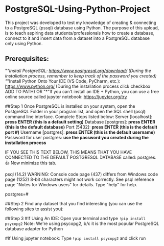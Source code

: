 # PostgreSQL-Using-Python-Project

This project was developed to test my knowledge of creating & connecting to a PostgreSQL (pssql) database using Python. The purpose of this upload, is to teach aspiring data
students/professionals how to create a database, connect to it and insert data from a dataset into a PostgreSQL database only using Python.

## Prerequisites:
"*"Install PostgreSQL: https://www.postgresql.org/download/  (During the installation process, remember to keep track of the password you created)
"*"Install Python Onto Your IDE (VS Code, PyCharm, etc.): https://www.python.org/ (During the installation process click checkbox ADD TO PATH)
OR
"*"If you can't install an IDE + Python, you can use a free online source called jupyter notebook: https://jupyter.org/try

##Step 1
Once PostgreSQL is installed on your system, open the PostgreSQL Folder in your program list, and open the SQL shell (psql) command line interface. Complete Steps listed below:
Server [localhost]: **press ENTER (this is a default setting)**
Database [postgres]: **press ENTER (this is the default database)**
Port [5432]: **press ENTER (this is the default port #)**
Username [postgres]: **press ENTER (this is the default username)**
Password for user postgres: **use the password you created during the installation process**

IF YOU SEE THIS TEXT BELOW, THIS MEANS THAT YOU HAVE CONNECTED TO THE DEFAULT POSTGRESQL DATABASE called: postgres. 👍 Now minimize this tab.

psql (14.2)
WARNING: Console code page (437) differs from Windows code page (1252)
         8-bit characters might not work correctly. See psql reference
         page "Notes for Windows users" for details.
Type "help" for help.

postgres=#

##Step 2
Find any dataset that you find interesting (you can use the following sites to assist you):



##Step 3
#If Using An IDE:
Open your terminal and type `!pip install psycopg2`  Note: We're using psycopg2, b/c it is the most popular PostgreSQL database adapter for Python

#If Using jupyter notebook:
Type `!pip install psycopg2` and click run









